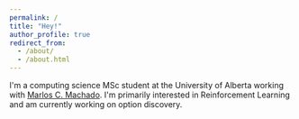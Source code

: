 ```yaml
---
permalink: /
title: "Hey!"
author_profile: true
redirect_from: 
  - /about/
  - /about.html
---
```


 I'm a computing science MSc student at the University of Alberta working with [Marlos C. Machado](https://webdocs.cs.ualberta.ca/~machado/). I'm primarily interested in Reinforcement Learning and am currently working on option discovery.


